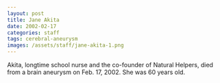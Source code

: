 ```yaml
---
layout: post
title: Jane Akita
date: 2002-02-17
categories: staff
tags: cerebral-aneurysm
images: /assets/staff/jane-akita-1.png
---
```

Akita, longtime school nurse and the co-founder of Natural Helpers, died from a brain aneurysm on Feb. 17, 2002. She was 60 years old.

